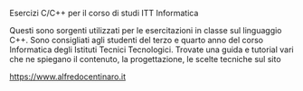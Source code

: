 Esercizi C/C++ per il corso di studi ITT Informatica

Questi sono sorgenti utilizzati per le esercitazioni in classe sul linguaggio C++. Sono consigliati agli studenti del terzo e quarto anno del corso Informatica degli Istituti Tecnici Tecnologici. Trovate una guida e tutorial vari che ne spiegano il contenuto, la progettazione, le scelte tecniche sul sito

https://www.alfredocentinaro.it
